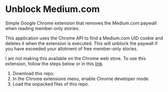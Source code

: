 # Unblock Medium.com
Simple Google Chrome extension that removes the Medium.com paywall when reading member-only stories.

This application uses the Chrome API to find a Medium.com UID cookie and deletes it when the extension is executed. This will unblock the paywall if you 
have exceeded your allotment of free member-only stories.

I am not making this available on the Chrome web store. To use this extension, follow the steps below or in this [link](https://developer.chrome.com/docs/extensions/mv3/faq/#:~:text=You%20can%20start%20by%20turning,a%20packaged%20extension%2C%20and%20more.)

1. Download this repo.
2. In the Chrome extensions menu, enable Chrome developer mode.
3. Load the unpacked files of this repo.

